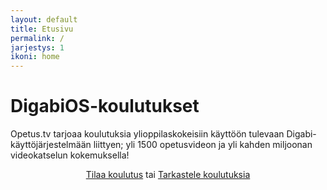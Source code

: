 ```yaml
---
layout: default
title: Etusivu
permalink: /
jarjestys: 1
ikoni: home
---
```



<div class="row">
	<div class="hero-unit text-centered">
		<h1>DigabiOS-koulutukset</h1>
		<p>
			Opetus.tv tarjoaa koulutuksia ylioppilaskokeisiin käyttöön tulevaan Digabi-käyttöjärjestelmään liittyen; yli 1500 opetusvideon ja yli kahden miljoonan videokatselun kokemuksella!
		</p>
		<p style="text-align: center;">
			<a href="/tilaa-koulutus" class="btn btn-warning btn-large">Tilaa koulutus</a> tai
			<a href="/listaus/" class="btn btn-large">Tarkastele koulutuksia</a>
		</p>
	</div>
</div>